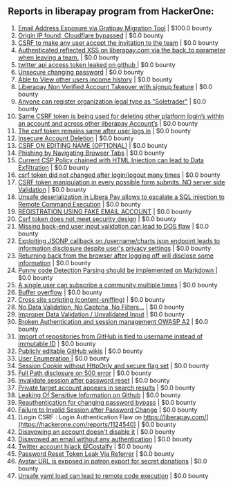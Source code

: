 ## Reports in liberapay program from HackerOne:
1. [Email Address Exposure via Gratipay Migration Tool](https://hackerone.com/reports/1727044) | $100.0 bounty
2. [Origin IP found, Cloudflare bypassed](https://hackerone.com/reports/360825) | $0.0 bounty
3. [CSRF to make any user accept the invitation to the team](https://hackerone.com/reports/360834) | $0.0 bounty
4. [Authenticated reflected XSS on liberapay.com via the back_to parameter when leaving a team.](https://hackerone.com/reports/360797) | $0.0 bounty
5. [twitter api access token leaked on github ](https://hackerone.com/reports/361089) | $0.0 bounty
6. [Unsecure changing password](https://hackerone.com/reports/361106) | $0.0 bounty
7. [Able to View other users income history](https://hackerone.com/reports/361133) | $0.0 bounty
8. [Liberapay Non Verified Account Takeover with signup feature](https://hackerone.com/reports/361194) | $0.0 bounty
9. [Anyone can register organization legal type as "Soletrader"](https://hackerone.com/reports/361189) | $0.0 bounty
10. [Same CSRF token is being used for deleting other platform login’s within an account and across other liberapay Account’s](https://hackerone.com/reports/361130) | $0.0 bounty
11. [The csrf token remains same after user logs in](https://hackerone.com/reports/361400) | $0.0 bounty
12. [Insecure Account Deletion](https://hackerone.com/reports/361368) | $0.0 bounty
13. [CSRF ON EDITING NAME (OPTIONAL)](https://hackerone.com/reports/361184) | $0.0 bounty
14. [Phishing by Navigating Browser Tabs](https://hackerone.com/reports/361054) | $0.0 bounty
15. [Current CSP Policy chained with HTML Injection can lead to Data Exfiltration](https://hackerone.com/reports/360864) | $0.0 bounty
16. [csrf token did not changed after login/logout many times](https://hackerone.com/reports/361131) | $0.0 bounty
17. [CSRF token manipulation in every possible form submits. NO server side Validation](https://hackerone.com/reports/361414) | $0.0 bounty
18. [Unsafe deserialization in Libera Pay allows to escalate a SQL injection to Remote Command Execution](https://hackerone.com/reports/361341) | $0.0 bounty
19. [REGISTRATION USING FAKE EMAIL ACCOUNT](https://hackerone.com/reports/361941) | $0.0 bounty
20. [Csrf token does not meet security design](https://hackerone.com/reports/362033) | $0.0 bounty
21. [Missing back-end user input validation can lead to DOS flaw](https://hackerone.com/reports/361337) | $0.0 bounty
22. [Exploiting JSONP callback on /username/charts.json endpoint leads to information disclosure despite user's privacy settings](https://hackerone.com/reports/361951) | $0.0 bounty
23. [Returning back from the browser after logging off will disclose some information](https://hackerone.com/reports/362718) | $0.0 bounty
24. [Punny code Detection Parsing should be implemented on Markdown ](https://hackerone.com/reports/363049) | $0.0 bounty
25. [A single user can subscribe a community multiple times](https://hackerone.com/reports/362601) | $0.0 bounty
26. [Buffer overflow](https://hackerone.com/reports/363658) | $0.0 bounty
27. [Cross site scripting (content-sniffing)](https://hackerone.com/reports/363845) | $0.0 bounty
28. [No Data Validation, No Captcha, No Filters...](https://hackerone.com/reports/363863) | $0.0 bounty
29. [Improper Data Validation / Unvalidated Input](https://hackerone.com/reports/363850) | $0.0 bounty
30. [Broken Authentication and session management OWASP A2](https://hackerone.com/reports/449671) | $0.0 bounty
31. [Import of repositories from GitHub is tied to username instead of immutable ID](https://hackerone.com/reports/452920) | $0.0 bounty
32. [Publicly editable GitHub wikis](https://hackerone.com/reports/460121) | $0.0 bounty
33. [User Enumeration ](https://hackerone.com/reports/474899) | $0.0 bounty
34. [Session Cookie without HttpOnly and secure flag set](https://hackerone.com/reports/498865) | $0.0 bounty
35. [Full Path disclosure on 500 error](https://hackerone.com/reports/708076) | $0.0 bounty
36. [Invalidate session after password reset](https://hackerone.com/reports/678050) | $0.0 bounty
37. [Private target account appears in search results](https://hackerone.com/reports/708696) | $0.0 bounty
38. [Leaking Of Sensitive Information on Github](https://hackerone.com/reports/837733) | $0.0 bounty
39. [Reauthentication for changing password bypass](https://hackerone.com/reports/642886) | $0.0 bounty
40. [Failure to Invalid Session after Password Change](https://hackerone.com/reports/1118402) | $0.0 bounty
41. [Login CSRF : Login Authentication Flaw on  https://liberapay.com/](https://hackerone.com/reports/1124540) | $0.0 bounty
42. [Disavowing an account doesn't disable it](https://hackerone.com/reports/1165015) | $0.0 bounty
43. [Disavowed an email without any authentication](https://hackerone.com/reports/2088808) | $0.0 bounty
44. [ Twitter account hijack @Costalfy](https://hackerone.com/reports/2125346) | $0.0 bounty
45. [Password Reset Token Leak Via Referrer](https://hackerone.com/reports/2133308) | $0.0 bounty
46. [Avatar URL is exposed in patron export for secret donations](https://hackerone.com/reports/2286764) | $0.0 bounty
47. [Unsafe yaml load can lead to remote code execution](https://hackerone.com/reports/2467232) | $0.0 bounty